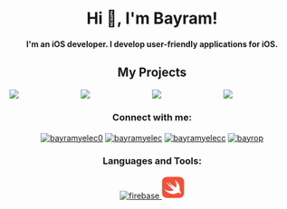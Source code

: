 <h1 align="center">Hi 👋, I'm Bayram!</h1>

<h4 align ="center">I'm an iOS developer. I develop user-friendly applications for iOS.</h4>

<h2 align="center">My Projects</h2>

<div style="display: flex; justify-content: space-between;">
  <img src="https://github.com/user-attachments/assets/58821e01-b1be-4d61-831e-79636028f362" width="200" />
  <img src="https://github.com/user-attachments/assets/d51ba4f5-8ae8-4ea6-b726-eb006ea5eb93" width="200" />
    <img src="https://github.com/user-attachments/assets/22d86ea1-b9a9-4020-89c2-b0173c3d5cb7" width="200" />
  <img src="https://github.com/user-attachments/assets/56ed7581-a598-4cb2-b811-3f4326a5ef55" width="200" />
</div>

<h3 align="center">Connect with me:</h3>
<p align="center">
<a href="https://twitter.com/bayramyelec0" target="blank"><img align="center" src="https://raw.githubusercontent.com/rahuldkjain/github-profile-readme-generator/master/src/images/icons/Social/twitter.svg" alt="bayramyelec0" height="30" width="40" /></a>
<a href="https://linkedin.com/in/bayramyelec" target="blank"><img align="center" src="https://raw.githubusercontent.com/rahuldkjain/github-profile-readme-generator/master/src/images/icons/Social/linked-in-alt.svg" alt="bayramyelec" height="30" width="40" /></a>
<a href="https://instagram.com/bayramyelecc" target="blank"><img align="center" src="https://raw.githubusercontent.com/rahuldkjain/github-profile-readme-generator/master/src/images/icons/Social/instagram.svg" alt="bayramyelecc" height="30" width="40" /></a>
<a href="https://www.youtube.com/c/bayrop" target="blank"><img align="center" src="https://raw.githubusercontent.com/rahuldkjain/github-profile-readme-generator/master/src/images/icons/Social/youtube.svg" alt="bayrop" height="30" width="40" /></a>
</p>

<h3 align="center">Languages and Tools:</h3>
<p align="center"> <a href="https://firebase.google.com/" target="_blank" rel="noreferrer"> <img src="https://www.vectorlogo.zone/logos/firebase/firebase-icon.svg" alt="firebase" width="40" height="40"/> </a><a href="https://developer.apple.com/swift/" target="_blank" rel="noreferrer"> <img src="https://raw.githubusercontent.com/devicons/devicon/master/icons/swift/swift-original.svg" alt="swift" width="40" height="40"/> </a> </p>
